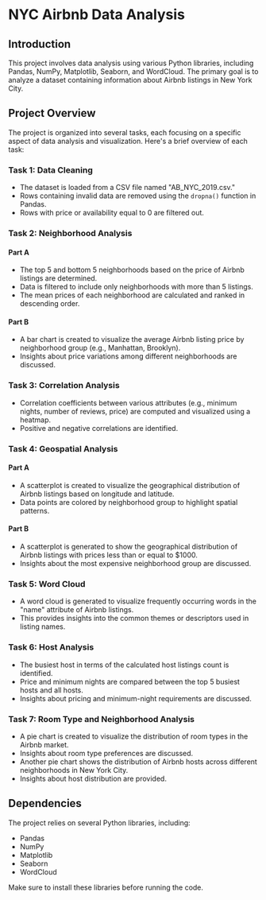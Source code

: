 # NYC Airbnb Data Analysis

## Introduction
This project involves data analysis using various Python libraries, including Pandas, NumPy, Matplotlib, Seaborn, and WordCloud. The primary goal is to analyze a dataset containing information about Airbnb listings in New York City.

## Project Overview
The project is organized into several tasks, each focusing on a specific aspect of data analysis and visualization. Here's a brief overview of each task:

### Task 1: Data Cleaning
- The dataset is loaded from a CSV file named "AB_NYC_2019.csv."
- Rows containing invalid data are removed using the `dropna()` function in Pandas.
- Rows with price or availability equal to 0 are filtered out.

### Task 2: Neighborhood Analysis
#### Part A
- The top 5 and bottom 5 neighborhoods based on the price of Airbnb listings are determined.
- Data is filtered to include only neighborhoods with more than 5 listings.
- The mean prices of each neighborhood are calculated and ranked in descending order.

#### Part B
- A bar chart is created to visualize the average Airbnb listing price by neighborhood group (e.g., Manhattan, Brooklyn).
- Insights about price variations among different neighborhoods are discussed.

### Task 3: Correlation Analysis
- Correlation coefficients between various attributes (e.g., minimum nights, number of reviews, price) are computed and visualized using a heatmap.
- Positive and negative correlations are identified.

### Task 4: Geospatial Analysis
#### Part A
- A scatterplot is created to visualize the geographical distribution of Airbnb listings based on longitude and latitude.
- Data points are colored by neighborhood group to highlight spatial patterns.

#### Part B
- A scatterplot is generated to show the geographical distribution of Airbnb listings with prices less than or equal to $1000.
- Insights about the most expensive neighborhood group are discussed.

### Task 5: Word Cloud
- A word cloud is generated to visualize frequently occurring words in the "name" attribute of Airbnb listings.
- This provides insights into the common themes or descriptors used in listing names.

### Task 6: Host Analysis
- The busiest host in terms of the calculated host listings count is identified.
- Price and minimum nights are compared between the top 5 busiest hosts and all hosts.
- Insights about pricing and minimum-night requirements are discussed.

### Task 7: Room Type and Neighborhood Analysis
- A pie chart is created to visualize the distribution of room types in the Airbnb market.
- Insights about room type preferences are discussed.
- Another pie chart shows the distribution of Airbnb hosts across different neighborhoods in New York City.
- Insights about host distribution are provided.

## Dependencies
The project relies on several Python libraries, including:
- Pandas
- NumPy
- Matplotlib
- Seaborn
- WordCloud

Make sure to install these libraries before running the code.

